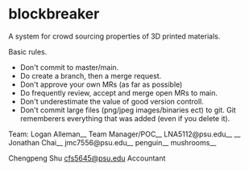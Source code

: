 # blockbreaker
A system for crowd sourcing properties of 3D printed materials.

<More detail about what we are doing>

Basic rules.
* Don't commit to master/main.
* Do create a branch, then a merge request.
* Don't approve your own MRs (as far as possible)
* Do frequently review, accept and merge open MRs to main.
* Don't underestimate the value of good version controll.
* Don't commit large files (png/jpeg images/binaries ect) to git. Git rememberers everything that was added (even if you delete it).

Team:
Logan Alleman__
Team Manager/POC__
LNA5112@psu.edu__
__
Jonathan Chai__
jmc7556@psu.edu__
penguin__
mushrooms__

Chengpeng Shu
cfs5645@psu.edu
Accountant

<Name>
<email>
<Spirit animal>
<Least favourite food>
